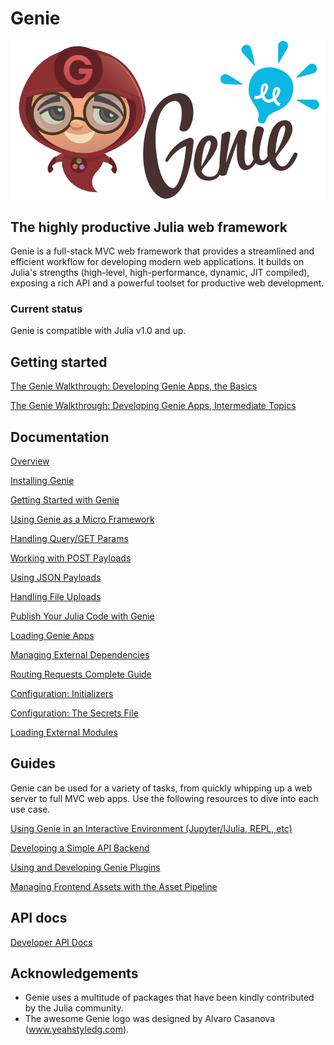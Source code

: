 # Genie

![Genie Logo](content/img/genie_logo.png)

## The highly productive Julia web framework

Genie is a full-stack MVC web framework that provides a streamlined and efficient workflow for developing modern web applications. It builds on Julia's strengths (high-level, high-performance, dynamic, JIT compiled), exposing a rich API and a powerful toolset for productive web development.

### Current status

Genie is compatible with Julia v1.0 and up.

## Getting started

[The Genie Walkthrough: Developing Genie Apps, the Basics](guides/Working_With_Genie_Apps.md)

[The Genie Walkthrough: Developing Genie Apps, Intermediate Topics](guides/Working_With_Genie_Apps_Intermediary_Topics.md)

## Documentation

[Overview](documentation/1--Overview.md)

[Installing Genie](documentation/2--Installing_Genie.md)

[Getting Started with Genie](documentation/3--Getting_Started.md)

[Using Genie as a Micro Framework](documentation/4--Developing_Micro_Apps.md)

[Handling Query/GET Params](documentation/5--Handling_Query_Params.md)

[Working with POST Payloads](documentation/6--Working_with_POST_Payloads.md)

[Using JSON Payloads](documentation/7--Using_JSON_Payloads.md)

[Handling File Uploads](documentation/8--Handling_File_Uploads.md)

[Publish Your Julia Code with Genie](documentation/9--Publishing_Your_Julia_Code_Online_With_Genie_Apps.md)

[Loading Genie Apps](documentation/10--Loading_Genie_Apps.md)

[Managing External Dependencies](documentation/11--Managing_External_Packages.md)

[Routing Requests Complete Guide](documentation/12--Advanced_Routing_Techniques.md)

[Configuration: Initializers](documentation/13--Initializers.md)

[Configuration: The Secrets File](documentation/14--The_Secrets_File.md)

[Loading External Modules](documentation/15--The_Lib_Folder.md)

## Guides

Genie can be used for a variety of tasks, from quickly whipping up a web server to full MVC web apps. Use the following resources to dive into each use case.

[Using Genie in an Interactive Environment (Jupyter/IJulia, REPL, etc)](guides/Interactive_environment.md)

[Developing a Simple API Backend](guides/Simple_API_backend.md)

[Using and Developing Genie Plugins](guides/Genie_Plugins.md)

[Managing Frontend Assets with the Asset Pipeline](guides/Frontend_assets.md)

## API docs
[Developer API Docs](documentation/API)

## Acknowledgements

* Genie uses a multitude of packages that have been kindly contributed by the Julia community.
* The awesome Genie logo was designed by Alvaro Casanova (www.yeahstyledg.com).
